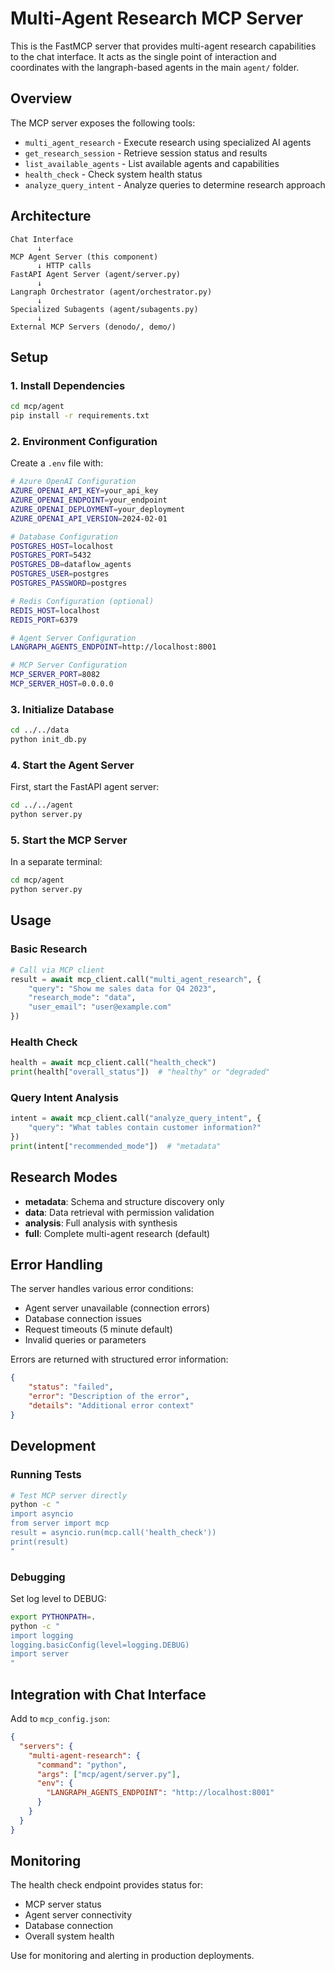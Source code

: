 # Multi-Agent Research MCP Server

This is the FastMCP server that provides multi-agent research capabilities to the chat interface. It acts as the single point of interaction and coordinates with the langraph-based agents in the main `agent/` folder.

## Overview

The MCP server exposes the following tools:
- `multi_agent_research` - Execute research using specialized AI agents
- `get_research_session` - Retrieve session status and results
- `list_available_agents` - List available agents and capabilities  
- `health_check` - Check system health status
- `analyze_query_intent` - Analyze queries to determine research approach

## Architecture

```
Chat Interface
      ↓
MCP Agent Server (this component)
      ↓ HTTP calls
FastAPI Agent Server (agent/server.py)
      ↓
Langraph Orchestrator (agent/orchestrator.py)
      ↓
Specialized Subagents (agent/subagents.py)
      ↓
External MCP Servers (denodo/, demo/)
```

## Setup

### 1. Install Dependencies

```bash
cd mcp/agent
pip install -r requirements.txt
```

### 2. Environment Configuration

Create a `.env` file with:

```bash
# Azure OpenAI Configuration
AZURE_OPENAI_API_KEY=your_api_key
AZURE_OPENAI_ENDPOINT=your_endpoint
AZURE_OPENAI_DEPLOYMENT=your_deployment
AZURE_OPENAI_API_VERSION=2024-02-01

# Database Configuration
POSTGRES_HOST=localhost
POSTGRES_PORT=5432
POSTGRES_DB=dataflow_agents
POSTGRES_USER=postgres
POSTGRES_PASSWORD=postgres

# Redis Configuration (optional)
REDIS_HOST=localhost
REDIS_PORT=6379

# Agent Server Configuration
LANGRAPH_AGENTS_ENDPOINT=http://localhost:8001

# MCP Server Configuration
MCP_SERVER_PORT=8082
MCP_SERVER_HOST=0.0.0.0
```

### 3. Initialize Database

```bash
cd ../../data
python init_db.py
```

### 4. Start the Agent Server

First, start the FastAPI agent server:

```bash
cd ../../agent
python server.py
```

### 5. Start the MCP Server

In a separate terminal:

```bash
cd mcp/agent
python server.py
```

## Usage

### Basic Research

```python
# Call via MCP client
result = await mcp_client.call("multi_agent_research", {
    "query": "Show me sales data for Q4 2023",
    "research_mode": "data",
    "user_email": "user@example.com"
})
```

### Health Check

```python
health = await mcp_client.call("health_check")
print(health["overall_status"])  # "healthy" or "degraded"
```

### Query Intent Analysis

```python
intent = await mcp_client.call("analyze_query_intent", {
    "query": "What tables contain customer information?"
})
print(intent["recommended_mode"])  # "metadata"
```

## Research Modes

- **metadata**: Schema and structure discovery only
- **data**: Data retrieval with permission validation
- **analysis**: Full analysis with synthesis
- **full**: Complete multi-agent research (default)

## Error Handling

The server handles various error conditions:
- Agent server unavailable (connection errors)
- Database connection issues  
- Request timeouts (5 minute default)
- Invalid queries or parameters

Errors are returned with structured error information:

```json
{
    "status": "failed",
    "error": "Description of the error",
    "details": "Additional error context"
}
```

## Development

### Running Tests

```bash
# Test MCP server directly
python -c "
import asyncio
from server import mcp
result = asyncio.run(mcp.call('health_check'))
print(result)
"
```

### Debugging

Set log level to DEBUG:

```bash
export PYTHONPATH=.
python -c "
import logging
logging.basicConfig(level=logging.DEBUG)
import server
"
```

## Integration with Chat Interface

Add to `mcp_config.json`:

```json
{
  "servers": {
    "multi-agent-research": {
      "command": "python",
      "args": ["mcp/agent/server.py"],
      "env": {
        "LANGRAPH_AGENTS_ENDPOINT": "http://localhost:8001"
      }
    }
  }
}
```

## Monitoring

The health check endpoint provides status for:
- MCP server status
- Agent server connectivity  
- Database connection
- Overall system health

Use for monitoring and alerting in production deployments. 